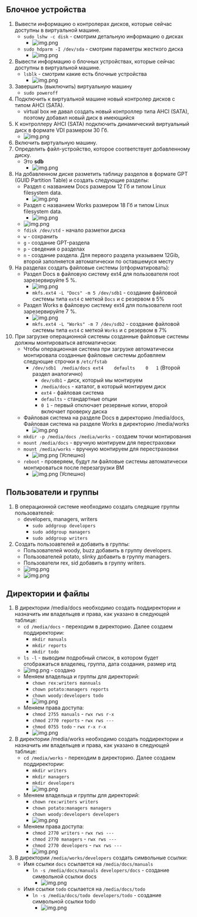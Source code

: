 ## Блочное устройства
1. Вывести информацию о контролерах дисков, которые сейчас доступны в виртуальной машине.
    * `sudo lshw -c disk` - смотрим детальную информацию о дисках
      * ![img.png](img_1.png)
    * `sudo hdparm -I /dev/sda` - смотрим параметры жесткого диска
      * ![img.png](img_2.png)
2. Вывести информацию о блочных устройствах, которые сейчас доступны в виртуальной машине.
    * `lsblk` - смотрим какие есть блочные устройства
      * ![img.png](img_3.png)
3. Завершить (выключить) виртуальную машину
    * `sudo poweroff`
4. Подключить к виртуальной машине новый контролер дисков с типом AHCI (SATA).
   * virtual box не давал создать новый контроллер типа AHCI (SATA), поэтому добавил новый диск в имеющийся
5. К контроллеру AHCI (SATA) подключить динамический виртуальный диск в формате VDI размером 30 Гб.
   * ![img.png](img_4.png)
6. Включить виртуальную машину.
7. Определить файл-устройство, которое соответствует добавленному диску.
    * Это **sdb**
      * ![img.png](img_5.png)
8. На добавленном диске разметить таблицу разделов в формате GPT (GUID Partition Table) и создать следующие разделы:
   * Раздел с названием Docs размером 12 Гб и типом Linux filesystem data.
     * ![img.png](img_6.png)
   * Раздел с названием Works размером 18 Гб и типом Linux filesystem data.
     *  ![img.png](img_7.png)
   * ![img.png](img_8.png)
   * `fdisk /dev/std` - начало разметки диска
   * `w` - сохранить
   * `g` - создание GPT-раздела
   * `p` - сведения о разделах
   * `n` - создание раздела. Для первого раздела указываем 12Gib, второй заполняется автоматически по оставшемуся месту
9. На разделах создать файловые системы (отформатировать):
   * Раздел Docs в файловую систему ext4 для пользователя root зарезервируйте 5 %.
     * ![img.png](img_9.png)
     * `mkfs.ext4 -L "Docs" -m 5 /dev/sdb1` - создание файловой системы типа `ext4` с меткой `Docs` и с резервом в 5%
   * Раздел Works в файловую систему ext4 для пользователя root зарезервируйте 7 %.
     * ![img.png](img_10.png)
     * `mkfs.ext4 -L "Works" -m 7 /dev/sdb2` - создание файловой системы типа `ext4` с меткой `Works` и с резервом в 7%
10. При загрузке операционной системы созданные файловые системы должны монтироваться автоматически:
    * Чтобы операционная система при загрузке автоматически монтировала созданные файловые системы добавляем следующие строчки в `/etc/fstab`
      * `/dev/sdb1	/media/docs	ext4	defaults	0	1` (Второй раздел аналогично)
        * `dev/sdb1` - диск, который мы монтируем
        * `/media/docs` - каталог, в который монтируем диск
        * `ext4` - файловая система
        * `defaults` - стандартные опции
        * `0 1` - первый отключает резервные копии, второй включает проверку диска
    * Файловая система на разделе Docs в директорию /media/docs, Файловая система на разделе Works в директорию /media/works
      * ![img.png](img_11.png)
    * `mkdir -p /media/docs /media/works` - создаем точки монтирования
    * `mount /media/docs` - вручную монтируем для перестраховки
    * `mount /media/works` - вручную монтируем для перестраховки
      * ![img.png](img_12.png) (Успешно)
    * `reboot` - проверяем, будут ли файловые системы автоматически монтироваться после перезагрузки ВМ
      * ![img.png](img_13.png) (Успешно)

## Пользователи и группы

1. В операционной системе необходимо создать следящие группы пользователей:
   * developers, managers, writers
     * `sudo addgroup developers`
     * `sudo addgroup managers`
     * `sudo addgroup writers`
2. Создать пользоавтелей и добавить в группы:
   * Пользователей woody, buzz добавить в группу developers.
   * Пользователей potato, slinky добавить в группу managers.
   * Пользователи rex, sid добавить в группу writers.
   * ![img.png](img_14.png)
   * ![img.png](img_15.png)

## Директории и файлы
1. В директории /media/docs необходимо создать поддиректории и назначить им владельцев и права, как указано в следующей таблице:
   * `cd /media/docs` - переходим в директорию. Далее создаем поддиректории:
     * `mkdir manuals`
     * `mkdir reports`
     * `mkdir todo`
   * `ls -l` - выводим подробный список, в котором будет отображаться владелец, группа, дата создания, размер итд
   * ![img.png](img_16.png) - создано
   * Меняем владельца и группы для директорий:
     * `chown rex:writers mannuals`
     * `chown potato:managers reports`
     * `chown woody:developers todo`
     * ![img.png](img_17.png)
   * Меняем права доступа:
     * `chmod 2755 manuals` - `rwx rws r-x`
     * `chmod 2770 reports` - `rwx rws ---`
     * `chmod 0755 todo` - `rwx r-x r-x`
     * ![img.png](img_18.png)
2. В директории /media/works необходимо создать поддиректории и назначить им владельцев и права, как указано в следующей таблице:
   * `cd /media/works` - переходим в директорию. Далее создаем поддиректории:
     * `mkdir writers`
     * `mkdir managers`
     * `mkdir developers`
     * ![img.png](img_19.png)
   * Меняем владельца и группы для директорий:
     * `chown rex:writers writers`
     * `chown potato:managers managers`
     * `chown woody:developers developers`
     * ![img.png](img_20.png)
   * Меняем права доступа:
     * `chmod 2770 writers` - `rwx rws ---`
     * `chmod 2770 managers` - `rwx rws ---`
     * `chmod 2770 developers` - `rwx rws ---`
     * ![img.png](img_21.png)
3. В директории `/media/works/developers` создать символьные ссылки:
   * Имя ссылки `docs` ссылается на `/media/docs/manuals`
     * `ln -s /media/docs/manuals developers/docs` - создание символьной ссылки docs
       * ![img.png](img_22.png)
   * Имя ссылки `todo` ссылается на `/media/docs/todo`
     * `ln -s /media/docs/todo developers/todo` - создание символьной ссылки todo
       * ![img.png](img_23.png)